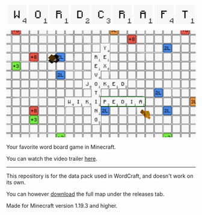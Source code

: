 <p align="center"><img title="WordCraft logotype" src="promotional-assets/logotype.png" alt="WordCraft logotype" data-align="center" width="499"></p>

![1.png](promotional-assets/screenshots/1.png)

Your favorite word board game in Minecraft.

You can watch the video trailer [here](https://www.youtube.com/watch?v=uMO5CfCpZig).

---

This repository is for the data pack used in WordCraft, and doesn't work on its own.

You can however [download](https://github.com/TriLinder/WordCraft/releases/latest/download/WordCraft.zip) the full map under the releases tab.

Made for Minecraft version 1.19.3 and higher.
